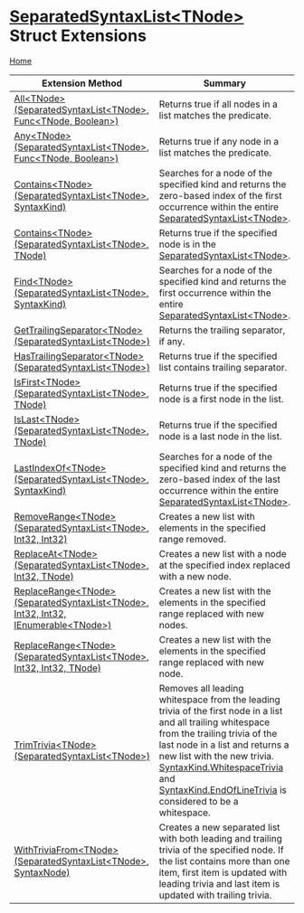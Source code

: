 # [SeparatedSyntaxList\<TNode\>](https://docs.microsoft.com/en-us/dotnet/api/microsoft.codeanalysis.separatedsyntaxlist-1) Struct Extensions

[Home](../../../README.md)

| Extension Method | Summary |
| ---------------- | ------- |
| [All\<TNode\>(SeparatedSyntaxList\<TNode\>, Func\<TNode, Boolean\>)](../../../Roslynator/SyntaxExtensions/All/README.md#1104261355) | Returns true if all nodes in a list matches the predicate\. |
| [Any\<TNode\>(SeparatedSyntaxList\<TNode\>, Func\<TNode, Boolean\>)](../../../Roslynator/SyntaxExtensions/Any/README.md#3469033055) | Returns true if any node in a list matches the predicate\. |
| [Contains\<TNode\>(SeparatedSyntaxList\<TNode\>, SyntaxKind)](../../../Roslynator/CSharp/SyntaxExtensions/Contains/README.md#434684779) | Searches for a node of the specified kind and returns the zero\-based index of the first occurrence within the entire [SeparatedSyntaxList\<TNode\>](https://docs.microsoft.com/en-us/dotnet/api/microsoft.codeanalysis.separatedsyntaxlist-1)\. |
| [Contains\<TNode\>(SeparatedSyntaxList\<TNode\>, TNode)](../../../Roslynator/SyntaxExtensions/Contains/README.md#1049481281) | Returns true if the specified node is in the [SeparatedSyntaxList\<TNode\>](https://docs.microsoft.com/en-us/dotnet/api/microsoft.codeanalysis.separatedsyntaxlist-1)\. |
| [Find\<TNode\>(SeparatedSyntaxList\<TNode\>, SyntaxKind)](../../../Roslynator/CSharp/SyntaxExtensions/Find/README.md#3431504454) | Searches for a node of the specified kind and returns the first occurrence within the entire [SeparatedSyntaxList\<TNode\>](https://docs.microsoft.com/en-us/dotnet/api/microsoft.codeanalysis.separatedsyntaxlist-1)\. |
| [GetTrailingSeparator\<TNode\>(SeparatedSyntaxList\<TNode\>)](../../../Roslynator/SyntaxExtensions/GetTrailingSeparator/README.md) | Returns the trailing separator, if any\. |
| [HasTrailingSeparator\<TNode\>(SeparatedSyntaxList\<TNode\>)](../../../Roslynator/SyntaxExtensions/HasTrailingSeparator/README.md) | Returns true if the specified list contains trailing separator\. |
| [IsFirst\<TNode\>(SeparatedSyntaxList\<TNode\>, TNode)](../../../Roslynator/SyntaxExtensions/IsFirst/README.md#1292391442) | Returns true if the specified node is a first node in the list\. |
| [IsLast\<TNode\>(SeparatedSyntaxList\<TNode\>, TNode)](../../../Roslynator/SyntaxExtensions/IsLast/README.md#3058017669) | Returns true if the specified node is a last node in the list\. |
| [LastIndexOf\<TNode\>(SeparatedSyntaxList\<TNode\>, SyntaxKind)](../../../Roslynator/CSharp/SyntaxExtensions/LastIndexOf/README.md#1073548081) | Searches for a node of the specified kind and returns the zero\-based index of the last occurrence within the entire [SeparatedSyntaxList\<TNode\>](https://docs.microsoft.com/en-us/dotnet/api/microsoft.codeanalysis.separatedsyntaxlist-1)\. |
| [RemoveRange\<TNode\>(SeparatedSyntaxList\<TNode\>, Int32, Int32)](../../../Roslynator/CSharp/SyntaxExtensions/RemoveRange/README.md#1305034856) | Creates a new list with elements in the specified range removed\. |
| [ReplaceAt\<TNode\>(SeparatedSyntaxList\<TNode\>, Int32, TNode)](../../../Roslynator/SyntaxExtensions/ReplaceAt/README.md#3499086875) | Creates a new list with a node at the specified index replaced with a new node\. |
| [ReplaceRange\<TNode\>(SeparatedSyntaxList\<TNode\>, Int32, Int32, IEnumerable\<TNode\>)](../../../Roslynator/CSharp/SyntaxExtensions/ReplaceRange/README.md#607003656) | Creates a new list with the elements in the specified range replaced with new nodes\. |
| [ReplaceRange\<TNode\>(SeparatedSyntaxList\<TNode\>, Int32, Int32, TNode)](../../../Roslynator/CSharp/SyntaxExtensions/ReplaceRange/README.md#2148171151) | Creates a new list with the elements in the specified range replaced with new node\. |
| [TrimTrivia\<TNode\>(SeparatedSyntaxList\<TNode\>)](../../../Roslynator/CSharp/SyntaxExtensions/TrimTrivia/README.md#1776013108) | Removes all leading whitespace from the leading trivia of the first node in a list and all trailing whitespace from the trailing trivia of the last node in a list and returns a new list with the new trivia\. [SyntaxKind.WhitespaceTrivia](https://docs.microsoft.com/en-us/dotnet/api/microsoft.codeanalysis.csharp.syntaxkind.whitespacetrivia) and [SyntaxKind.EndOfLineTrivia](https://docs.microsoft.com/en-us/dotnet/api/microsoft.codeanalysis.csharp.syntaxkind.endoflinetrivia) is considered to be a whitespace\. |
| [WithTriviaFrom\<TNode\>(SeparatedSyntaxList\<TNode\>, SyntaxNode)](../../../Roslynator/SyntaxExtensions/WithTriviaFrom/README.md#2087578213) | Creates a new separated list with both leading and trailing trivia of the specified node\. If the list contains more than one item, first item is updated with leading trivia and last item is updated with trailing trivia\. |

